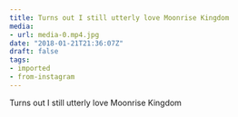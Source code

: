 ```yaml
---
title: Turns out I still utterly love Moonrise Kingdom
media:
- url: media-0.mp4.jpg
date: "2018-01-21T21:36:07Z"
draft: false
tags:
- imported
- from-instagram
---
```

Turns out I still utterly love Moonrise Kingdom
